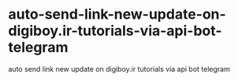 # auto-send-link-new-update-on-digiboy.ir-tutorials-via-api-bot-telegram
auto send link new update on digiboy.ir tutorials via api bot telegram
